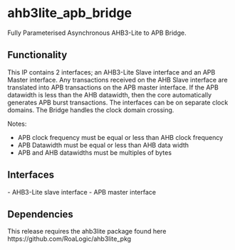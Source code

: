 # ahb3lite_apb_bridge
Fully Parameterised Asynchronous AHB3-Lite to APB Bridge.

<h2>Functionality</h2>
This IP contains 2 interfaces; an AHB3-Lite Slave interface and an APB Master interface. Any transactions received on the AHB Slave interface are translated into APB transactions on the APB master interface. If the APB datawidth is less than the AHB datawidth, then the core automatically generates APB burst transactions.
The interfaces can be on separate clock domains. The Bridge handles the clock domain crossing.

Notes:
- APB clock frequency must be equal or less than AHB clock frequency
- APB Datawidth must be equal or less than AHB data width
- APB and AHB datawidths must be multiples of bytes

<h2>Interfaces</h2>
- AHB3-Lite slave interface
- APB master interface

<h2>Dependencies</h2>
This release requires the ahb3lite package found here https://github.com/RoaLogic/ahb3lite_pkg
